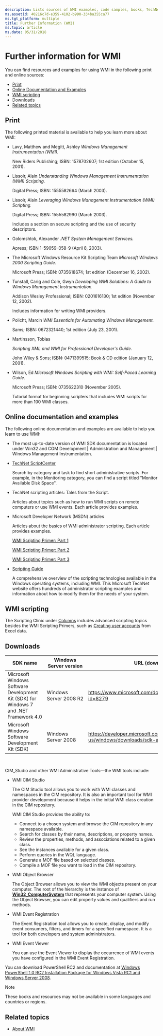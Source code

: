 ```yaml
---
description: Lists sources of WMI examples, code samples, books, TechNet ScriptCenter, and other websites. Download sources for CIM Studio, WMI Tools, WMI Event Viewer, WMI Event Registration, Object Browser, WMI SDK.
ms.assetid: 40216c7d-e359-4102-b990-334ba355ca77
ms.tgt_platform: multiple
title: Further Information (WMI)
ms.topic: article
ms.date: 05/31/2018
---
```


# Further information for WMI

You can find resources and examples for using WMI in the following print and online sources:

-   [Print](#print)
-   [Online Documentation and Examples](#online-documentation-and-examples)
-   [WMI scripting](#wmi-scripting)
-   [Downloads](#downloads)
-   [Related topics](#related-topics)

## Print

The following printed material is available to help you learn more about WMI:

-   Lavy, Matthew and Megitt, Ashley *Windows Management Instrumentation (WMI).*

    New Riders Publishing; ISBN: 1578702607; 1st edition (October 15, 2001).

-   Lissoir, Alain *Understanding Windows Management Instrumentation (WMI) Scripting.*

    Digital Press; ISBN: 1555582664 (March 2003).

-   Lissoir, Alain *Leveraging Windows Management Instrumentation (WMI) Scripting.*

    Digital Press; ISBN: 1555582990 (March 2003).

    Includes a section on secure scripting and the use of security descriptors.

-   Golomshtok, Alexander *.NET System Management Services.*

    Apress; ISBN 1-59059-058-9 (April 8, 2003).

-   The Microsoft Windows Resource Kit Scripting Team *Microsoft Windows 2000 Scripting Guide.*

    Microsoft Press; ISBN: 0735618674; 1st edition (December 16, 2002).

-   Tunstall, Carig and Cole, Gwyn *Developing WMI Solutions: A Guide to Windows Management Instrumentation.*

    Addison Wesley Professional; ISBN: 0201616130; 1st edition (November 12, 2002).

    Includes information for writing WMI providers.

-   Policht, Marcin *WMI Essentials for Automating Windows Management.*

    Sams; ISBN: 0672321440; 1st edition (July 23, 2001).

-   Martinsson, Tobias

    *Scripting XML and WMI for Professional Developer's Guide.*

    John Wiley & Sons; ISBN: 0471399515; Book & CD edition (January 12, 2001).

-   Wilson, Ed *Microsoft Windows Scripting with WMI: Self-Paced Learning Guide.*

    Microsoft Press; ISBN: 0735622310 (November 2005).

    Tutorial format for beginning scripters that includes WMI scripts for more than 100 WMI classes.

## Online documentation and examples

The following online documentation and examples are available to help you learn to use WMI:

-   The most up-to-date version of WMI SDK documentation is located under Win32 and COM Development \| Administration and Management \| Windows Management Instrumentation.
-   [TechNet ScriptCenter](https://www.microsoft.com/technet/scriptcenter)

    Search by category and task to find short administrative scripts. For example, in the Monitoring category, you can find a script titled "Monitor Available Disk Space".

-   TechNet scripting articles: Tales from the Script.

    Articles about topics such as how to run WMI scripts on remote computers or use WMI events. Each article provides examples.

-   Microsoft Developer Network (MSDN) articles

    Articles about the basics of WMI administrator scripting. Each article provides examples.

    [WMI Scripting Primer: Part 1](/previous-versions/windows/internet-explorer/ie-developer/scripting-articles/ms974579(v=msdn.10))

    [WMI Scripting Primer: Part 2](/previous-versions/windows/internet-explorer/ie-developer/scripting-articles/ms974592(v=msdn.10))

    [WMI Scripting Primer: Part 3](/previous-versions/windows/internet-explorer/ie-developer/scripting-articles/ms974547(v=msdn.10))

-   [Scripting Guide](https://technet.microsoft.com/library/ee692931.aspx)

    A comprehensive overview of the scripting technologies available in the Windows operating systems, including WMI. This Microsoft TechNet website offers hundreds of administrator scripting examples and information about how to modify them for the needs of your system.

## WMI scripting

The Scripting Clinic under [Columns](https://msdn.microsoft.com/library/aa902519.aspx) includes advanced scripting topics besides the WMI Scripting Primers, such as [Creating user accounts](/previous-versions/windows/internet-explorer/ie-developer/scripting-articles/ms974568(v=msdn.10)) from Excel data.

## Downloads



| SDK name                                                                              | Windows Server version | URL (download link)                                               | Location                                               |
|---------------------------------------------------------------------------------------|------------------------|-------------------------------------------------------------------|--------------------------------------------------------|
| Microsoft Windows Software Development Kit (SDK) for Windows 7 and .NET Framework 4.0 | Windows Server 2008 R2 | <https://www.microsoft.com/download/en/confirmation.aspx?id=8279>  | %Install Path%\\Microsoft SDKs\\Windows\\v7.1\\Samples |
| Microsoft Windows Software Development Kit (SDK)                                      | Windows Server 2008    | <https://developer.microsoft.com/en-us/windows/downloads/sdk-archive/> | %Install Path%\\Microsoft SDKs\\Windows\\v6.1          |



 

CIM\_Studio and other WMI Administrative Tools&mdash;the WMI tools include:

-   WMI CIM Studio

    The CIM Studio tool allows you to work with WMI classes and namespaces in the CIM repository. It is also an important tool for WMI provider development because it helps in the initial WMI class creation in the CIM repository.

    WMI CIM Studio provides the ability to:

    -   Connect to a chosen system and browse the CIM repository in any namespace available.
    -   Search for classes by their name, descriptions, or property names.
    -   Review the properties, methods, and associations related to a given class.
    -   See the instances available for a given class.
    -   Perform queries in the WQL language.
    -   Generate a MOF file based on selected classes.
    -   Compile a MOF file you want to load in the CIM repository.

-   WMI Object Browser

    The Object Browser allows you to view the WMI objects present on your computer. The root of the hierarchy is the instance of [**Win32\_ComputerSystem**](/windows/desktop/CIMWin32Prov/win32-computersystem) that represents your computer system. Using the Object Browser, you can edit property values and qualifiers and run methods.

-   WMI Event Registration

    The Event Registration tool allows you to create, display, and modify event consumers, filters, and timers for a specified namespace. It is a tool for both developers and system administrators.

-   WMI Event Viewer

    You can use the Event Viewer to display the occurrence of WMI events you have configured in the WMI Event Registration.

You can download PowerShell RC2 and documentation at [Windows PowerShell 1.0 RC2 Installation Package for Windows Vista RC1 and Windows Server 2008](https://support.microsoft.com/topic/windows-powershell-1-0-rc2-installation-package-for-windows-vista-rc1-and-windows-server-2008-5c562324-acaf-eb63-a783-d980f006f9e1).

> [!NOTE]  
> These books and resources may not be available in some languages and countries or regions.

## Related topics

* [About WMI](about-wmi.md)
